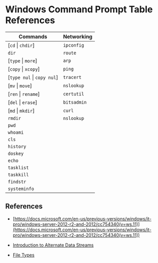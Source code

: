 # Windows Command Prompt Table References

|Commands|Networking|
|---|---|
|[`cd` \| `chdir`]|`ipconfig`|
|`dir`|`route`|
|[`type` \| `more`]|`arp`|
|[`copy` \| `xcopy`]|`ping`|
|[`type nul` \| `copy nul`]|`tracert`|
|[`mv` \| `move`]|`nslookup`|
|[`ren` \| `rename`]|`certutil`|
|[`del` \| `erase`]|`bitsadmin`|
|[`md` \| `mkdir`]|`curl`|
|`rmdir`|`nslookup`|
|`pwd`||
|`whoami`||
|`cls`||
|`history`||
|`doskey`||
|`echo`||
|`tasklist`||
|`taskkill`||
|`findstr`||
|`systeminfo`||

## References

* [https://docs.microsoft.com/en-us/previous-versions/windows/it-pro/windows-server-2012-r2-and-2012/cc754340(v=ws.11)](https://docs.microsoft.com/en-us/previous-versions/windows/it-pro/windows-server-2012-r2-and-2012/cc754340(v=ws.11))

* [Introduction to Alternate Data Streams](https://blog.malwarebytes.com/101/2015/07/introduction-to-alternate-data-streams/)

* [File Types](https://www.bencteux.fr/posts/filetypes/)